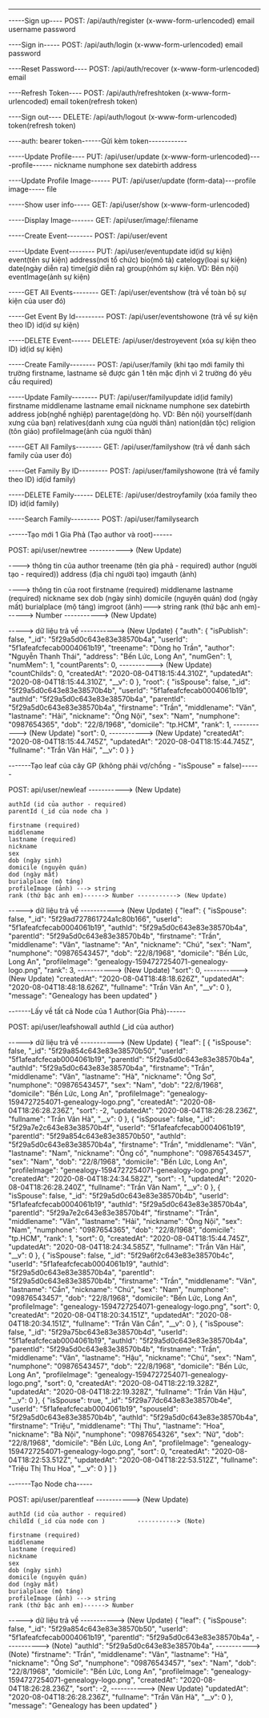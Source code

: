 ------------------------------------------------

-----Sign up----
POST: /api/auth/register (x-www-form-urlencoded)
	email
	username
	password

----Sign in-----
POST: /api/auth/login (x-www-form-urlencoded)
	email
	password

----Reset Password----
POST: /api/auth/recover (x-www-form-urlencoded)
	email

----Refresh Token----
POST: /api/auth/refreshtoken (x-www-form-urlencoded)
	email
	token(refresh token)

----Sign out----
DELETE: /api/auth/logout (x-www-form-urlencoded)
	token(refresh token)


----auth: bearer token------Gửi kèm token------------

-----Update Profile----
PUT: /api/user/update (x-www-form-urlencoded)----profile------
	nickname
	numphone
	sex
	datebirth
	address

----Update Profile Image------
PUT: /api/user/update (form-data)---profile image-----
	file

-----Show user info-----
GET: /api/user/show (x-www-form-urlencoded)

-----Display Image-------
GET: /api/user/image/:filename

-----Create Event--------
POST: /api/user/event

-----Update Event--------
PUT: /api/user/eventupdate
	id(id sự kiện)
	event(tên sự kiện)
	address(nơi tổ chức)
	bio(mô tả)
	catelogy(loại sự kiện)
	date(ngày diễn ra)
	time(giờ diễn ra)
	group(nhóm sự kiện. VD: Bên nội)
	eventImage(ảnh sự kiện)

-----GET All Events--------
GET: /api/user/eventshow (trả về toàn bộ sự kiện của user đó)

-----Get Event By Id---------
POST: /api/user/eventshowone (trả về sự kiện theo ID)
	id(id sự kiện)

-----DELETE Event------
DELETE: /api/user/destroyevent (xóa sự kiện theo ID)
	id(id sự kiện)

-----Create Family--------
POST: /api/user/family (khi tạo mới family thì trường firstname, lastname sẽ được gán 1 tên mặc định vì 2 trường đó yêu cầu required)

-----Update Family--------
PUT: /api/user/familyupdate
	id(id family)
	firstname
	middlename
	lastname
	email
	nickname
	numphone
	sex
	datebirth
	address
	job(nghề nghiệp)
	parentage(dòng họ. VD: Bên nội)
	yourself(danh xưng của bạn)
	relatives(danh xưng của người thân)
	nation(dân tộc)
	religion (tôn giáo)
	profileImage(ảnh của người thân)

-----GET All Familys--------
GET: /api/user/familyshow (trả về danh sách family của user đó)

-----Get Family By ID---------
POST: /api/user/familyshowone (trả về family theo ID)
	id(id family)

-----DELETE Family------
DELETE: /api/user/destroyfamily (xóa family theo ID)
	id(id family)

-----Search Family---------
POST: /api/user/familysearch 





------Tạo mới 1 Gia Phả (Tạo author và root)------


POST: api/user/newtree -----------> (New Update)

----> thông tin của author
	treename (tên gia phả - required)
	author (người tạo - required))
	address (địa chỉ người tạo)
	imgauth (ảnh)

----> thông tin của root
	firstname (required)
	middlename
	lastname (required)
	nickname
	sex
	dob (ngày sinh)
	domicile (nguyên quán)
	dod (ngày mất)
	burialplace (mộ táng)
	imgroot (ảnh)---> string
	rank (thứ bậc anh em)------> Number -----------> (New Update)

-----> dữ liệu trả về -----------> (New Update)
{
    "auth": {
        "isPublish": false,
        "_id": "5f29a5d0c643e83e38570b4a",
        "userId": "5f1afeafcfecab0004061b19",
        "treename": "Dòng họ Trần",
        "author": "Nguyễn Thanh Thái",
        "address": "Bến Lức, Long An",
        "numGen": 1,
        "numMem": 1,
        "countParents": 0,  			-----------> (New Update)
        "countChilds": 0,
        "createdAt": "2020-08-04T18:15:44.310Z",
        "updatedAt": "2020-08-04T18:15:44.310Z",
        "__v": 0
    },
    "root": {
        "isSpouse": false,
        "_id": "5f29a5d0c643e83e38570b4b",
        "userId": "5f1afeafcfecab0004061b19",
        "authId": "5f29a5d0c643e83e38570b4a",
        "parentId": "5f29a5d0c643e83e38570b4a",
        "firstname": "Trần",
        "middlename": "Văn",
        "lastname": "Hải",
        "nickname": "Ông Nội",
        "sex": "Nam",
        "numphone": "0987654365",
        "dob": "22/8/1968",
        "domicile": "tp.HCM",
        "rank": 1,  					-----------> (New Update)
        "sort": 0, 						 -----------> (New Update)
        "createdAt": "2020-08-04T18:15:44.745Z",
        "updatedAt": "2020-08-04T18:15:44.745Z",
        "fullname": "Trần Văn Hải",
        "__v": 0
    }
}



-------Tạo leaf của cây GP (không phải vợ/chồng - "isSpouse" = false)------

POST: api/user/newleaf -----------> (New Update)

	authId (id của author - required)
	parentId (_id của node cha )

	firstname (required)
	middlename
	lastname (required)
	nickname
	sex
	dob (ngày sinh)
	domicile (nguyên quán)
	dod (ngày mất)
	burialplace (mộ táng)
	profileImage (ảnh) ---> string
	rank (thứ bậc anh em)------> Number -----------> (New Update)


-----> dữ liệu trả về -----------> (New Update)
{
    "leaf": {
        "isSpouse": false,
        "_id": "5f29ad727861724a1c80b166",
        "userId": "5f1afeafcfecab0004061b19",
        "authId": "5f29a5d0c643e83e38570b4a",
        "parentId": "5f29a5d0c643e83e38570b4b",
        "firstname": "Trần",
        "middlename": "Văn",
        "lastname": "An",
        "nickname": "Chú",
        "sex": "Nam",
        "numphone": "09876543457",
        "dob": "22/8/1968",
        "domicile": "Bến Lức, Long An",
        "profileImage": "genealogy-1594727254071-genealogy-logo.png",
        "rank": 3,  									-----------> (New Update)
        "sort": 0,										 -----------> (New Update)
        "createdAt": "2020-08-04T18:48:18.626Z",
        "updatedAt": "2020-08-04T18:48:18.626Z",
        "fullname": "Trần Văn An",
        "__v": 0
    },
    "message": "Genealogy has been updated"
}




-------Lấy về tất cả Node của 1 Author(Gia Phả)------

POST: api/user/leafshowall
	authId (_id của author)

-----> dữ liệu trả về -----------> (New Update)
{
    "leaf": [
        {
            "isSpouse": false,
            "_id": "5f29a854c643e83e38570b50",
            "userId": "5f1afeafcfecab0004061b19",
            "parentId": "5f29a5d0c643e83e38570b4a",
            "authId": "5f29a5d0c643e83e38570b4a",
            "firstname": "Trần",
            "middlename": "Văn",
            "lastname": "Hà",
            "nickname": "Ông Sơ",
            "numphone": "09876543457",
            "sex": "Nam",
            "dob": "22/8/1968",
            "domicile": "Bến Lức, Long An",
            "profileImage": "genealogy-1594727254071-genealogy-logo.png",
            "createdAt": "2020-08-04T18:26:28.236Z",
            "sort": -2,
            "updatedAt": "2020-08-04T18:26:28.236Z",
            "fullname": "Trần Văn Hà",
            "__v": 0
        },
        {
            "isSpouse": false,
            "_id": "5f29a7e2c643e83e38570b4f",
            "userId": "5f1afeafcfecab0004061b19",
            "parentId": "5f29a854c643e83e38570b50",
            "authId": "5f29a5d0c643e83e38570b4a",
            "firstname": "Trần",
            "middlename": "Văn",
            "lastname": "Nam",
            "nickname": "Ông cố",
            "numphone": "09876543457",
            "sex": "Nam",
            "dob": "22/8/1968",
            "domicile": "Bến Lức, Long An",
            "profileImage": "genealogy-1594727254071-genealogy-logo.png",
            "createdAt": "2020-08-04T18:24:34.582Z",
            "sort": -1,
            "updatedAt": "2020-08-04T18:26:28.240Z",
            "fullname": "Trần Văn Nam",
            "__v": 0
        },
        {
            "isSpouse": false,
            "_id": "5f29a5d0c643e83e38570b4b",
            "userId": "5f1afeafcfecab0004061b19",
            "authId": "5f29a5d0c643e83e38570b4a",
            "parentId": "5f29a7e2c643e83e38570b4f",
            "firstname": "Trần",
            "middlename": "Văn",
            "lastname": "Hải",
            "nickname": "Ông Nội",
            "sex": "Nam",
            "numphone": "0987654365",
            "dob": "22/8/1968",
            "domicile": "tp.HCM",
            "rank": 1,
            "sort": 0,
            "createdAt": "2020-08-04T18:15:44.745Z",
            "updatedAt": "2020-08-04T18:24:34.585Z",
            "fullname": "Trần Văn Hải",
            "__v": 0
        },
        {
            "isSpouse": false,
            "_id": "5f29a6f2c643e83e38570b4c",
            "userId": "5f1afeafcfecab0004061b19",
            "authId": "5f29a5d0c643e83e38570b4a",
            "parentId": "5f29a5d0c643e83e38570b4b",
            "firstname": "Trần",
            "middlename": "Văn",
            "lastname": "Cẩn",
            "nickname": "Chú",
            "sex": "Nam",
            "numphone": "09876543457",
            "dob": "22/8/1968",
            "domicile": "Bến Lức, Long An",
            "profileImage": "genealogy-1594727254071-genealogy-logo.png",
            "sort": 0,
            "createdAt": "2020-08-04T18:20:34.151Z",
            "updatedAt": "2020-08-04T18:20:34.151Z",
            "fullname": "Trần Văn Cẩn",
            "__v": 0
        },
        {
            "isSpouse": false,
            "_id": "5f29a75bc643e83e38570b4d",
            "userId": "5f1afeafcfecab0004061b19",
            "authId": "5f29a5d0c643e83e38570b4a",
            "parentId": "5f29a5d0c643e83e38570b4b",
            "firstname": "Trần",
            "middlename": "Văn",
            "lastname": "Hậu",
            "nickname": "Chú",
            "sex": "Nam",
            "numphone": "09876543457",
            "dob": "22/8/1968",
            "domicile": "Bến Lức, Long An",
            "profileImage": "genealogy-1594727254071-genealogy-logo.png",
            "sort": 0,
            "createdAt": "2020-08-04T18:22:19.328Z",
            "updatedAt": "2020-08-04T18:22:19.328Z",
            "fullname": "Trần Văn Hậu",
            "__v": 0
        },
        {
            "isSpouse": true,
            "_id": "5f29a77dc643e83e38570b4e",
            "userId": "5f1afeafcfecab0004061b19",
            "spouseId": "5f29a5d0c643e83e38570b4b",
            "authId": "5f29a5d0c643e83e38570b4a",
            "firstname": "Triệu",
            "middlename": "Thị Thu",
            "lastname": "Hoa",
            "nickname": "Bà Nội",
            "numphone": "0987654326",
            "sex": "Nữ",
            "dob": "22/8/1968",
            "domicile": "Bến Lức, Long An",
            "profileImage": "genealogy-1594727254071-genealogy-logo.png",
            "sort": 0,
            "createdAt": "2020-08-04T18:22:53.512Z",
            "updatedAt": "2020-08-04T18:22:53.512Z",
            "fullname": "Triệu Thị Thu Hoa",
            "__v": 0
        }
    ]
}




-------Tạo Node cha-----

POST: api/user/parentleaf -----------> (New Update)

	authId (id của author - required)
	childId (_id của node con ) 		-----------> (Note)

	firstname (required)
	middlename
	lastname (required)
	nickname
	sex
	dob (ngày sinh)
	domicile (nguyên quán)
	dod (ngày mất)
	burialplace (mộ táng)
	profileImage (ảnh) ---> string
	rank (thứ bậc anh em)------> Number 


-----> dữ liệu trả về -----------> (New Update)
{
    "leaf": {
        "isSpouse": false,
        "_id": "5f29a854c643e83e38570b50",
        "userId": "5f1afeafcfecab0004061b19",
        "parentId": "5f29a5d0c643e83e38570b4a",				-----------> (Note)
        "authId": "5f29a5d0c643e83e38570b4a",				-----------> (Note)
        "firstname": "Trần",
        "middlename": "Văn",
        "lastname": "Hà",
        "nickname": "Ông Sơ",
        "numphone": "09876543457",
        "sex": "Nam",
        "dob": "22/8/1968",
        "domicile": "Bến Lức, Long An",
        "profileImage": "genealogy-1594727254071-genealogy-logo.png",
        "createdAt": "2020-08-04T18:26:28.236Z",
        "sort": -2,											-----------> (New Update)
        "updatedAt": "2020-08-04T18:26:28.236Z",
        "fullname": "Trần Văn Hà",
        "__v": 0
    },
    "message": "Genealogy has been updated"
}

